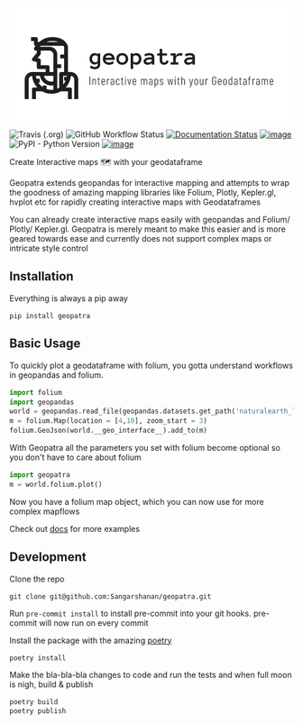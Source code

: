 ![alt text](https://github.com/Sangarshanan/geopatra/blob/master/docs/_static/geopatra.png "Geopatra")

![Travis (.org)](https://img.shields.io/travis/sangarshanan/geopatra?label=travis&logo=travis) ![GitHub Workflow Status](https://img.shields.io/github/workflow/status/sangarshanan/geopatra/Test?label=actions&logo=github) [![Documentation Status](https://readthedocs.org/projects/geopatra/badge/?version=latest)](https://geopatra.readthedocs.io/en/latest/?badge=latest) [![image](https://img.shields.io/badge/code%20style-black-000000.svg)](https://github.com/ambv/black/) ![PyPI - Python Version](https://img.shields.io/pypi/pyversions/geopatra) [![image](https://img.shields.io/pypi/v/geopatra.svg)](https://pypi.org/project/geopatra/) 



Create Interactive maps 🗺️ with your geodataframe

Geopatra extends geopandas for interactive mapping and attempts to wrap the goodness of amazing mapping libraries like Folium, Plotly, Kepler.gl, hvplot etc for rapidly creating interactive maps with Geodataframes

You can already create interactive maps easily with geopandas and Folium/ Plotly/ Kepler.gl. Geopatra is merely meant to make this easier and is more geared towards ease and currently does not support complex maps or intricate style control


## Installation

Everything is always a pip away

```
pip install geopatra
```

## Basic Usage

To quickly plot a geodataframe with folium, you gotta understand workflows in geopandas and folium.

```python
import folium
import geopandas
world = geopandas.read_file(geopandas.datasets.get_path('naturalearth_lowres'))
m = folium.Map(location = [4,10], zoom_start = 3)
folium.GeoJson(world.__geo_interface__).add_to(m)
```

With Geopatra all the parameters you set with folium become optional so you don't have to care about folium   

```python
import geopatra
m = world.folium.plot()
```
Now you have a folium map object, which you can now use for more complex mapflows 

Check out [docs](https://geopatra.readthedocs.io/en/latest/geopatra.html) for more examples

## Development 

Clone the repo
```git
git clone git@github.com:Sangarshanan/geopatra.git
```

Run ```pre-commit install``` to install pre-commit into your git hooks. pre-commit will now run on every commit

Install the package with the amazing [poetry](https://github.com/python-poetry/poetry)

```
poetry install
```

Make the bla-bla-bla changes to code and run the tests and when full moon is nigh, build & publish

```
poetry build
poetry publish
```

